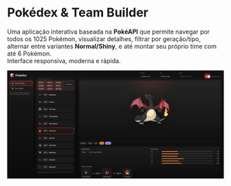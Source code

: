 # Pokédex & Team Builder

Uma aplicação interativa baseada na **PokéAPI** que permite navegar por todos os 1025 Pokémon, visualizar detalhes, filtrar por geração/tipo, alternar entre variantes **Normal/Shiny**, e até montar seu próprio time com até 6 Pokémon.  
Interface responsiva, moderna e rápida.

![Screenshot da aplicação](Screenshot.png)
